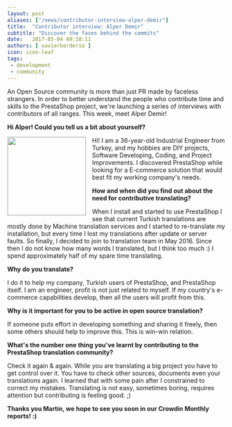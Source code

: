 ```yaml
---
layout: post
aliases: ["/news/contributor-interview-alper-demir"]
title:  "Contributor interview: Alper Demir"
subtitle: "Discover the faces behind the commits"
date:   2017-05-04 09:10:11
authors: [ xavierborderie ]
icon: icon-leaf
tags:
 - development
 - community
---
```


An Open Source community is more than just PR made by faceless strangers. In order to better understand the people who contribute time and skills to the PrestaShop project, we're launching a series of interviews with contributors of all ranges. This week, meet Alper Demir!


**Hi Alper! Could you tell us a bit about yourself?**

<img style="border: 1px solid #CCC; float: left; margin: 0 1em 1em 0;" width="180" height="180" src="https://www.gravatar.com/avatar/155283423312fb422acc72b8ef875c38?s=180&d=https%3A%2F%2Fcrowdin.com%2Fimages%2Fuser-picture.png">Hi! I am a 36-year-old Industrial Engineer from Turkey, and my hobbies are DIY projects, Software Developing, Coding, and Project Improvements. I discovered PrestaShop while looking for a E-commerce solution that would best fit my working company's needs.

**How and when did you find out about the need for contributive translating?**

When I install and started to use PrestaShop I see that current Turkish translations are mostly done by Machine translation services and I started to re-translate my installation, but every time I lost my translations after update or server faults. So finally, I decided to join to translation team in May 2016. Since then I do not know how many words I translated, but I think too much :) I spend approximately half of my spare time translating.

**Why do you translate?**

I do it to help my company, Turkish users of PrestaShop, and PrestaShop itself.
I am an engineer, profit is not just related to myself. If my country's e-commerce capabilities develop, then all the users will profit from this.

**Why is it important for you to be active in open source translation?**

If someone puts effort in developing something and sharing it freely, then some others should help to improve this. This is win-win relation.

**What's the number one thing you've learnt by contributing to the PrestaShop translation community?**

Check it again & again. While you are translating a big project you have to get control over it. You have to check other sources, documents even your translations again. I learned that with some pain after I constrained to correct my mistakes.
Translating is not easy, sometimes boring, requires attention but contributing is feeling good. ;)

**Thanks you Martin, we hope to see you soon in our Crowdin Monthly reports! :)**
